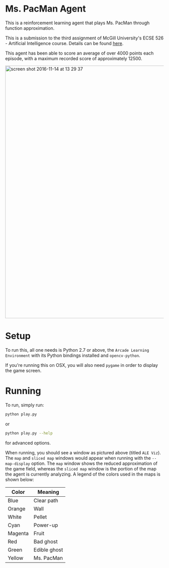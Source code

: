 # Ms. PacMan Agent

This is a reinforcement learning agent that plays Ms. PacMan through function
approximation.

This is a submission to the third assignment of McGill University's ECSE 526 -
Artificial Intelligence course. Details can be found
[here](http://www.cim.mcgill.ca/~jer/courses/ai/assignments/as3.html).

This agent has been able to score an average of over 4000 points each episode,
with a maximum recorded score of approximately 12500.

<img width="800" alt="screen shot 2016-11-14 at 13 29 37" src="https://cloud.githubusercontent.com/assets/723610/20955411/1ba33a42-bc11-11e6-86e4-fcfcf3240dfd.png">

# Setup

To run this, all one needs is Python 2.7 or above, the
`Arcade Learning Environment` with its Python bindings installed and
`opencv-python`.

If you're running this on OSX, you will also need `pygame` in order to display
the game screen.

# Running

To run, simply run:

```bash
python play.py
```

or

```bash
python play.py --help
```

for advanced options.

When running, you should see a window as pictured above (titled `ALE Viz`). The
`map` and `sliced map` windows would appear when running with the `--map-display`
option. The `map` window shows the reduced approximation of the game field,
whereas the `sliced map` window is the portion of the map the agent is currently
analyzing. A legend of the colors used in the maps is shown below:

Color   | Meaning
--------|--------
Blue    | Clear path
Orange  | Wall
White   | Pellet
Cyan    | Power-up
Magenta | Fruit
Red     | Bad ghost
Green   | Edible ghost
Yellow  | Ms. PacMan
